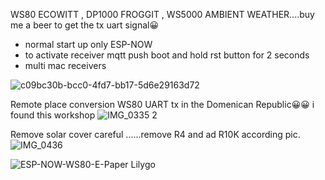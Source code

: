 WS80 ECOWITT , DP1000 FROGGIT , WS5000 AMBIENT WEATHER....buy me a beer to get the tx uart signal😀
- normal start up only ESP-NOW 
- to activate receiver mqtt push boot and hold rst button for 2 seconds
- multi mac receivers


![c09bc30b-bcc0-4fd7-bb17-5d6e29163d72](https://github.com/user-attachments/assets/f1b4cd0c-c86b-42c1-8fa6-224bb7c82aa2)

Remote place conversion WS80 UART tx in the Domenican Republic😀😀 i found this workshop
![IMG_0335 2](https://github.com/user-attachments/assets/3bde6385-3ef2-4366-94fb-71e3ae9c9c9b)

Remove solar cover careful ......remove R4 and ad R10K according pic.
![IMG_0436](https://github.com/user-attachments/assets/79319afd-0209-4e28-aa9c-ba1b9e283c1f)


![ESP-NOW-WS80-E-Paper Lilygo](https://github.com/user-attachments/assets/52191208-6227-45fd-bc33-8ea569f518bd)
